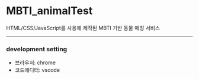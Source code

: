 # MBTI_animalTest
HTML/CSS/JavaScript를 사용해 제작된 MBTI 기반 동물 매칭 서비스

------

### development setting
- 브라우저: chrome
- 코드에디터: vscode
